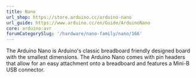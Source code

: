 ```yaml
---
title: Nano
url_shop: https://store.arduino.cc/arduino-nano
url_guide: https://www.arduino.cc/en/Guide/ArduinoNano
core: arduino:avr
forumCategorySlug: '/hardware/nano-family/nano/166'
---
```


The Arduino Nano is Arduino's classic breadboard friendly designed board with the smallest dimensions. The Arduino Nano comes with pin headers that allow for an easy attachment onto a breadboard and features a Mini-B USB connector.
